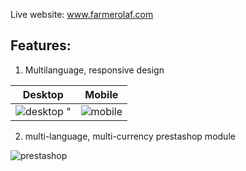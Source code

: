 Live website: www.farmerolaf.com

## Features:

1. Multilanguage, responsive design

Desktop | Mobile
:--------------------:|:------------:
![desktop](https://i.postimg.cc/wxWRwT4B/farmer1.png) " | ![mobile](https://i.postimg.cc/6q17qY4Z/farmer2.png)


2. multi-language, multi-currency prestashop module

![prestashop](https://i.postimg.cc/XqvGnTq3/farmer3.png)
